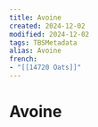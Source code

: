 ```yaml
---
title: Avoine
created: 2024-12-02
modified: 2024-12-02
tags: TBSMetadata
alias: Avoine
french:
- "[[14720 Oats]]"
---
```

# Avoine
